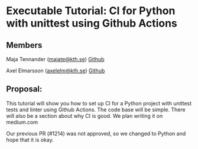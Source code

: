 # Executable Tutorial: CI for Python with unittest using Github Actions
## Members

Maja Tennander (majate@kth.se) [Github](https://github.com/majate)

Axel Elmarsson (axelelm@kth.se) [Github](https://github.com/elmaxe)

## Proposal:
This tutorial will show you how to set up CI for a Python project with unittest tests and linter using Github Actions.
The code base will be simple.
There will also be a section about why CI is good.
We plan writing it on medium.com

Our previous PR (#1214) was not approved, so we changed to Python and hope that it is okay.
